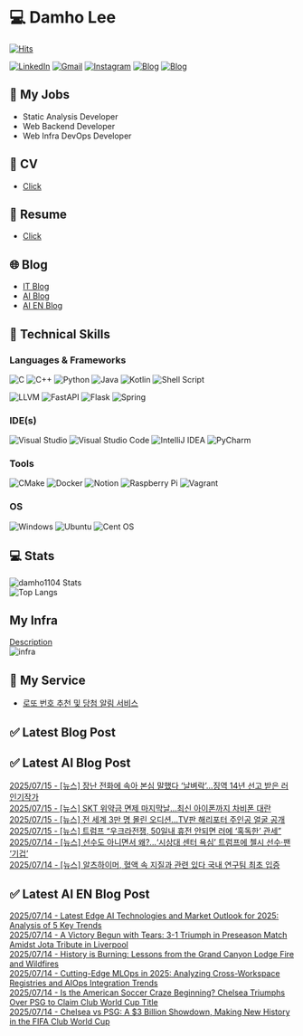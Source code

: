 
# 💻 Damho Lee

[![Hits](https://hits.seeyoufarm.com/api/count/incr/badge.svg?url=https%3A%2F%2Fgithub.com%2Fdamho1104&count_bg=%233D9CC8&title_bg=%23555555&icon=&icon_color=%23E7E7E7&title=hits&edge_flat=false)](https://hits.seeyoufarm.com)  

[![LinkedIn](https://img.shields.io/badge/Linkedin-%230077B5.svg?style=flat&logo=linkedin&logoColor=white)](https://www.linkedin.com/in/damho1104/)
[![Gmail](https://img.shields.io/badge/Gmail-D14836?style=flat&logo=gmail&logoColor=white)](mailto:damho1104@gmail.com)
[![Instagram](https://img.shields.io/badge/Instargram-%23E4405F.svg?style=flat&logo=Instagram&logoColor=white)](https://www.instagram.com/damho1104/)
[![Blog](https://img.shields.io/badge/Blog-%23000000.svg?style=flat&logo=Tistory&logoColor=white)](https://dmomo.co.kr/)
[![Blog](https://img.shields.io/badge/Blog-%23000000.svg?style=flat&logo=WordPress&logoColor=white)](https://blog.ai.dmomo.co.kr/)

## 📃 My Jobs
- Static Analysis Developer
- Web Backend Developer
- Web Infra DevOps Developer

## 📰 CV
- [Click](https://resume.dmomo.net/damho.lee/resume)  

## 📘 Resume
- [Click](https://damho1104.notion.site/8af3191b9815406d95708d9a0cea5a9e)  

## 🌐 Blog
- [IT Blog](https://dmomo.co.kr/)
- [AI Blog](https://blog.ai.dmomo.co.kr/)
- [AI EN Blog](https://ai.trend.dmomo.co.kr/)

## 💪 Technical Skills
### Languages & Frameworks
![C](https://img.shields.io/badge/c-%2300599C.svg?style=flat&logo=c&logoColor=white)
![C++](https://img.shields.io/badge/c++-%2300599C.svg?style=flat&logo=c%2B%2B&logoColor=white)
![Python](https://img.shields.io/badge/Python-3776AB.svg?&style=flat&logo=Python&logoColor=white)
![Java](https://img.shields.io/badge/java-%23ED8B00.svg?style=flat&logo=openjdk&logoColor=white)
![Kotlin](https://img.shields.io/badge/Kotlin-%237F52FF.svg?style=flat&logo=Kotlin&logoColor=white)
![Shell Script](https://img.shields.io/badge/Shell_script-%23121011.svg?style=flat&logo=gnu-bash&logoColor=white)  
  
![LLVM](https://img.shields.io/badge/LLVM/Clang-000B1D.svg?&style=flat&logo=LLVM&logoColor=white)
![FastAPI](https://img.shields.io/badge/FastAPI-005571?style=flat&logo=fastapi)
![Flask](https://img.shields.io/badge/Flask-%23000.svg?style=flat&logo=flask&logoColor=white)
![Spring](https://img.shields.io/badge/Springboot-%236DB33F.svg?style=flat&logo=spring&logoColor=white)
  
  
### IDE(s)
![Visual Studio](https://img.shields.io/badge/Visual%20Studio-5C2D91.svg?style=flat&logo=visual-studio&logoColor=white) 
![Visual Studio Code](https://img.shields.io/badge/Visual%20Studio%20Code-0078d7.svg?style=flat&logo=visual-studio-code&logoColor=white)
![IntelliJ IDEA](https://img.shields.io/badge/IntelliJIDEA-000000.svg?style=flat&logo=intellij-idea&logoColor=white) 
![PyCharm](https://img.shields.io/badge/PyCharm-143?style=flat&logo=pycharm&logoColor=black&color=black&labelColor=green) 


### Tools
![CMake](https://img.shields.io/badge/CMake-%23008FBA.svg?style=flat&logo=cmake&logoColor=white)
![Docker](https://img.shields.io/badge/docker-%230db7ed.svg?style=flat&logo=docker&logoColor=white)
![Notion](https://img.shields.io/badge/Notion-%23000000.svg?style=flat&logo=notion&logoColor=white)
![Raspberry Pi](https://img.shields.io/badge/-RaspberryPi-C51A4A?style=flat&logo=Raspberry-Pi)
![Vagrant](https://img.shields.io/badge/Vagrant-%231563FF.svg?style=flat&logo=vagrant&logoColor=white)


### OS
![Windows](https://img.shields.io/badge/Windows-0078D6?style=flat&logo=windows&logoColor=white)
![Ubuntu](https://img.shields.io/badge/Ubuntu-E95420?style=flat&logo=ubuntu&logoColor=white)
![Cent OS](https://img.shields.io/badge/Cent%20OS-002260?style=flat&logo=centos&logoColor=F0F0F0)


## :computer: Stats
![damho1104 Stats](https://github-readme-stats.vercel.app/api?username=damho1104&hide=issues&show_icons=true&show=prs_merged,prs_merged_percentage&theme=chartreuse-dark)  
![Top Langs](https://github-readme-stats.vercel.app/api/top-langs/?username=damho1104&layout=compact&theme=chartreuse-dark)


## My Infra
[Description](https://dmomo.co.kr/444)  
![infra](https://nextcloud.dmomo.net/apps/files_sharing/publicpreview/EtWDB9RaEXyf4FT?file=/&fileId=142416&x=6016&y=3384&a=true&etag=eee0bc0c4308201c786211582fdbc678)  





## 📣 My Service
- [로또 번호 추천 및 당첨 알림 서비스](https://lotto.dmomo.co.kr/)  


## ✅ Latest Blog Post


## ✅ Latest AI Blog Post
[2025/07/15 - [뉴스] 장난 전화에 속아 본심 말했다 ‘날벼락’…징역 14년 선고 받은 러 인기작가](https://blog.ai.dmomo.co.kr/news/5836) <br/>
[2025/07/15 - [뉴스] SKT 위약금 면제 마지막날…최신 아이폰까지 차비폰 대란](https://blog.ai.dmomo.co.kr/news/5833) <br/>
[2025/07/15 - [뉴스] 전 세계 3만 명 몰린 오디션…TV판 해리포터 주인공 얼굴 공개](https://blog.ai.dmomo.co.kr/news/5830) <br/>
[2025/07/15 - [뉴스] 트럼프 “우크라전쟁, 50일내 휴전 안되면 러에 ‘혹독한’ 관세”](https://blog.ai.dmomo.co.kr/news/5827) <br/>
[2025/07/14 - [뉴스] 선수도 아니면서 왜?…‘시상대 센터 욕심’ 트럼프에 첼시 선수·팬 ‘기겁’](https://blog.ai.dmomo.co.kr/news/5824) <br/>
[2025/07/14 - [뉴스] 알츠하이머, 혈액 속 지질과 관련 있다 국내 연구팀 최초 입증](https://blog.ai.dmomo.co.kr/news/5821) <br/>

## ✅ Latest AI EN Blog Post
[2025/07/14 - Latest Edge AI Technologies and Market Outlook for 2025: Analysis of 5 Key Trends](https://ai.trend.dmomo.co.kr/2025/07/latest-edge-ai-technologies-and-market.html) <br/>
[2025/07/14 - A Victory Begun with Tears: 3-1 Triumph in Preseason Match Amidst Jota Tribute in Liverpool](https://ai.trend.dmomo.co.kr/2025/07/a-victory-begun-with-tears-3-1-triumph.html) <br/>
[2025/07/14 - History is Burning: Lessons from the Grand Canyon Lodge Fire and Wildfires](https://ai.trend.dmomo.co.kr/2025/07/history-is-burning-lessons-from-grand.html) <br/>
[2025/07/14 - Cutting-Edge MLOps in 2025: Analyzing Cross-Workspace Registries and AIOps Integration Trends](https://ai.trend.dmomo.co.kr/2025/07/cutting-edge-mlops-in-2025-analyzing.html) <br/>
[2025/07/14 - Is the American Soccer Craze Beginning? Chelsea Triumphs Over PSG to Claim Club World Cup Title](https://ai.trend.dmomo.co.kr/2025/07/is-american-soccer-craze-beginning.html) <br/>
[2025/07/14 - Chelsea vs PSG: A $3 Billion Showdown, Making New History in the FIFA Club World Cup](https://ai.trend.dmomo.co.kr/2025/07/chelsea-vs-psg-3-billion-showdown.html) <br/>
